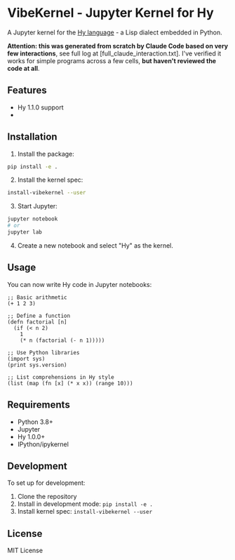 # VibeKernel - Jupyter Kernel for Hy

A  Jupyter kernel for the [Hy language](https://hylang.org/) - a Lisp dialect embedded in Python.

**Attention: this was generated from scratch by Claude Code based on very few interactions**, see full log at [full_claude_interaction.txt]. I've verified it works for simple programs across a few cells, **but haven't reviewed the code at all**.

## Features

- Hy 1.1.0 support
- 
## Installation

1. Install the package:
```bash
pip install -e .
```

2. Install the kernel spec:
```bash
install-vibekernel --user
```

3. Start Jupyter:
```bash
jupyter notebook
# or
jupyter lab
```

4. Create a new notebook and select "Hy" as the kernel.

## Usage

You can now write Hy code in Jupyter notebooks:

```hy
;; Basic arithmetic
(+ 1 2 3)

;; Define a function
(defn factorial [n]
  (if (< n 2)
    1
    (* n (factorial (- n 1)))))

;; Use Python libraries
(import sys)
(print sys.version)

;; List comprehensions in Hy style
(list (map (fn [x] (* x x)) (range 10)))
```

## Requirements

- Python 3.8+
- Jupyter
- Hy 1.0.0+
- IPython/ipykernel

## Development

To set up for development:

1. Clone the repository
2. Install in development mode: `pip install -e .`
3. Install kernel spec: `install-vibekernel --user`

## License

MIT License
